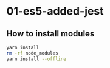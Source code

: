 # 01-es5-added-jest

## How to install modules

```bash
yarn install
rm -rf node_modules
yarn install --offline
```
